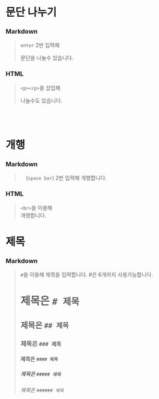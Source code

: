 # 문단 나누기
### Markdown
>`enter` 2번 입력해     
>
>문단을 나눌수 있습니다.         
### HTML
> `<p></p>`을 삽입해 <p>나눌수도 있습니다.</p>

<br><br>

# 개행
### Markdown
> `  `(`space bar`) 2번 입력해 개행합니다.
### HTML
> `<br>`을 이용해 <br>개행합니다.



# 제목
### Markdown
> `#`을 이용해 제목을 입력합니다. #은 6개까지 사용가능합니다.  
> # 제목은 `# 제목`  
> ## 제목은 `## 제목`  
> ### 제목은 `### 제목`  
> #### 제목은 `#### 제목`
> ##### 제목은 `##### 제목` 
> ###### 제목은 `###### 제목` 

